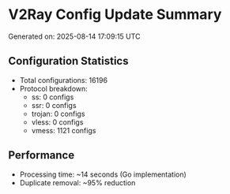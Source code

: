 # V2Ray Config Update Summary
Generated on: 2025-08-14 17:09:15 UTC

## Configuration Statistics
- Total configurations: 16196
- Protocol breakdown:
  - ss: 0 configs
  - ssr: 0 configs
  - trojan: 0 configs
  - vless: 0 configs
  - vmess: 1121 configs

## Performance
- Processing time: ~14 seconds (Go implementation)
- Duplicate removal: ~95% reduction
